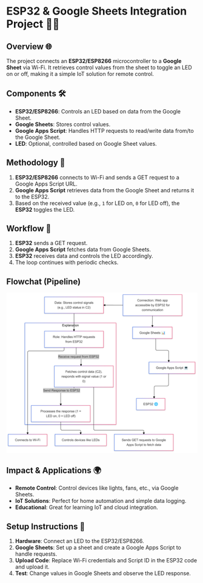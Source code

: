 # ESP32 & Google Sheets Integration Project 📡💡

## Overview 🌐

The project connects an **ESP32/ESP8266** microcontroller to a **Google Sheet** via Wi-Fi. It retrieves control values from the sheet to toggle an LED on or off, making it a simple IoT solution for remote control.

## Components 🛠️

- **ESP32/ESP8266**: Controls an LED based on data from the Google Sheet.
- **Google Sheets**: Stores control values.
- **Google Apps Script**: Handles HTTP requests to read/write data from/to the Google Sheet.
- **LED**: Optional, controlled based on Google Sheet values.

## Methodology 🔧

1. **ESP32/ESP8266** connects to Wi-Fi and sends a GET request to a Google Apps Script URL.
2. **Google Apps Script** retrieves data from the Google Sheet and returns it to the ESP32.
3. Based on the received value (e.g., `1` for LED on, `0` for LED off), the **ESP32** toggles the LED.

## Workflow 🔄

1. **ESP32** sends a GET request.
2. **Google Apps Script** fetches data from Google Sheets.
3. **ESP32** receives data and controls the LED accordingly.
4. The loop continues with periodic checks.

## Flowchat (Pipeline)

![Flowchart](https://github.com/Anidipta/ESP32-Sheet-Control/blob/main/Untitled%20diagram-2025-01-01-152832.png)


## Impact & Applications 🌍

- **Remote Control**: Control devices like lights, fans, etc., via Google Sheets.
- **IoT Solutions**: Perfect for home automation and simple data logging.
- **Educational**: Great for learning IoT and cloud integration.

## Setup Instructions 📝

1. **Hardware**: Connect an LED to the ESP32/ESP8266.
2. **Google Sheets**: Set up a sheet and create a Google Apps Script to handle requests.
3. **Upload Code**: Replace Wi-Fi credentials and Script ID in the ESP32 code and upload it.
4. **Test**: Change values in Google Sheets and observe the LED response.
